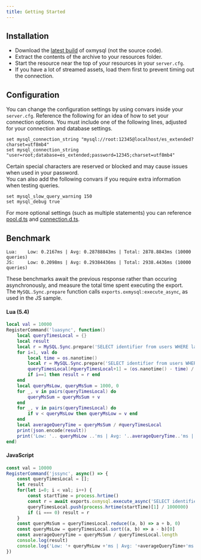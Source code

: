 ```yaml
---
title: Getting Started
---
```


## Installation
- Download the [latest build](https://github.com/overextended/oxmysql/releases/latest) of oxmysql (not the source code).
- Extract the contents of the archive to your resources folder.
- Start the resource near the top of your resources in your `server.cfg`.
- If you have a lot of streamed assets, load them first to prevent timing out the connection.


## Configuration
You can change the configuration settings by using convars inside your `server.cfg`.
Reference the following for an idea of how to set your connection options.
You must include one of the following lines, adjusted for your connection and database settings.
```
set mysql_connection_string "mysql://root:12345@localhost/es_extended?charset=utf8mb4"
set mysql_connection_string "user=root;database=es_extended;password=12345;charset=utf8mb4"
```
Certain special characters are reserved or blocked and may cause issues when used in your password.  
You can also add the following convars if you require extra information when testing queries.
```
set mysql_slow_query_warning 150
set mysql_debug true
```
For more optional settings (such as multiple statements) you can reference [pool.d.ts](https://github.com/sidorares/node-mysql2/blob/master/typings/mysql/lib/Pool.d.ts#L10) and [connection.d.ts](https://github.com/sidorares/node-mysql2/blob/master/typings/mysql/lib/Connection.d.ts#L8).


## Benchmark
```
Lua:	Low: 0.2167ms | Avg: 0.28788843ms |	Total: 2878.8843ms (10000 queries)
JS:		Low: 0.2098ms | Avg: 0.29384436ms |	Total: 2938.4436ms (10000 queries)
```
These benchmarks await the previous response rather than occuring asynchronously, and measure the total time spent executing the export.  
The `MySQL.Sync.prepare` function calls `exports.oxmysql:execute_async`, as used in the JS sample.

#### Lua (5.4)
```lua
local val = 10000
RegisterCommand('luasync', function()
    local queryTimesLocal = {}
    local result
    local r = MySQL.Sync.prepare('SELECT identifier from users WHERE lastname = ?', {'Linden'})
    for i=1, val do
        local time = os.nanotime()
        local r = MySQL.Sync.prepare('SELECT identifier from users WHERE lastname = ?', {'Linden'})
        queryTimesLocal[#queryTimesLocal+1] = (os.nanotime() - time) / 1000000
        if i==1 then result = r end
    end
    local queryMsLow, queryMsSum = 1000, 0
    for _, v in pairs(queryTimesLocal) do
        queryMsSum = queryMsSum + v
    end
    for _, v in pairs(queryTimesLocal) do
        if v < queryMsLow then queryMsLow = v end
    end
    local averageQueryTime = queryMsSum / #queryTimesLocal
    print(json.encode(result))
    print('Low: '.. queryMsLow ..'ms | Avg: '..averageQueryTime..'ms | Total: '..queryMsSum..'ms ('..#queryTimesLocal..' queries)')
end)

```

#### JavaScript
```js
const val = 10000
RegisterCommand('jssync', async() => {
    const queryTimesLocal = [];
    let result
    for(let i=0; i < val; i++) {
        const startTime = process.hrtime()
        const r = await exports.oxmysql.execute_async('SELECT identifier from users WHERE lastname = ?', ['Linden'])
        queryTimesLocal.push(process.hrtime(startTime)[1] / 1000000)
        if (i === 0) result = r
    }
    const queryMsSum = queryTimesLocal.reduce((a, b) => a + b, 0)
    const queryMsLow = queryTimesLocal.sort((a, b) => a - b)[0]
    const averageQueryTime = queryMsSum / queryTimesLocal.length
    console.log(result)
    console.log('Low: '+ queryMsLow +'ms | Avg: '+averageQueryTime+'ms | Total: '+queryMsSum+'ms ('+queryTimesLocal.length+' queries)')
})
```